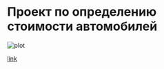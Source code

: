 # Проект по определению стоимости автомобилей
![plot]()

[link](https://carprice-annapakir.streamlit.app/)
